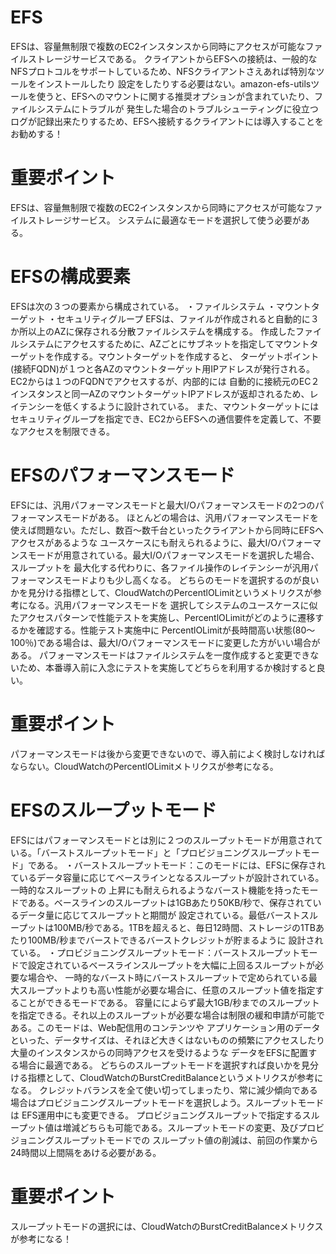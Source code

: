 # EFS
EFSは、容量無制限で複数のEC2インスタンスから同時にアクセスが可能なファイルストレージサービスである。
クライアントからEFSへの接続は、一般的なNFSプロトコルをサポートしているため、NFSクライアントさえあれば特別なツールをインストールしたり
設定をしたりする必要はない。amazon-efs-utilsツールを使うと、EFSへのマウントに関する推奨オプションが含まれていたり、ファイルシステムにトラブルが
発生した場合のトラブルシューティングに役立つログが記録出来たりするため、EFSへ接続するクライアントには導入することをお勧めする！
# 重要ポイント
EFSは、容量無制限で複数のEC2インスタンスから同時にアクセスが可能なファイルストレージサービス。
システムに最適なモードを選択して使う必要がある。

# EFSの構成要素
EFSは次の３つの要素から構成されている。
・ファイルシステム
・マウントターゲット
・セキュリティグループ
EFSは、ファイルが作成されると自動的に３か所以上のAZに保存される分散ファイルシステムを構成する。
作成したファイルシステムにアクセスするために、AZごとにサブネットを指定してマウントターゲットを作成する。マウントターゲットを作成すると、
ターゲットポイント(接続FQDN)が１つと各AZのマウントターゲット用IPアドレスが発行される。EC2からは１つのFQDNでアクセスするが、内部的には
自動的に接続元のEC２インスタンスと同一AZのマウントターゲットIPアドレスが返却されるため、レイテンシーを低くするように設計されている。
また、マウントターゲットにはセキュリティグループを指定でき、EC2からEFSへの通信要件を定義して、不要なアクセスを制限できる。

# EFSのパフォーマンスモード
EFSには、汎用パフォーマンスモードと最大I/Oパフォーマンスモードの2つのパフォーマンスモードがある。
ほとんどの場合は、汎用パフォーマンスモードを使えば問題ない。ただし、数百～数千台といったクライアントから同時にEFSへアクセスがあるような
ユースケースにも耐えられるように、最大I/Oパフォーマンスモードが用意されている。最大I/Oパフォーマンスモードを選択した場合、スループットを
最大化する代わりに、各ファイル操作のレイテンシーが汎用パフォーマンスモードよりも少し高くなる。
どちらのモードを選択するのが良いかを見分ける指標として、CloudWatchのPercentlOLimitというメトリクスが参考になる。汎用パフォーマンスモードを
選択してシステムのユースケースに似たアクセスパターンで性能テストを実施し、PercentlOLimitがどのように遷移するかを確認する。性能テスト実施中に
PercentlOLimitが長時間高い状態(80～100％)である場合は、最大I/Oパフォーマンスモードに変更した方がいい場合がある。
パフォーマンスモードはファイルシステムを一度作成すると変更できないため、本番導入前に入念にテストを実施してどちらを利用するか検討すると良い。
# 重要ポイント
パフォーマンスモードは後から変更できないので、導入前によく検討しなければならない。CloudWatchのPercentlOLimitメトリクスが参考になる。

# EFSのスループットモード
EFSにはパフォーマンスモードとは別に２つのスループットモードが用意されている。「バーストスループットモード」と「プロビジョニングスループットモード」である。
・バーストスループットモード：このモードには、EFSに保存されているデータ容量に応じてベースラインとなるスループットが設計されている。一時的なスループットの
上昇にも耐えられるようなバースト機能を持ったモードである。ベースラインのスループットは1GBあたり50KB/秒で、保存されているデータ量に応じてスループットと期間が
設定されている。最低バーストスループットは100MB/秒である。1TBを超えると、毎日12時間、ストレージの1TBあたり100MB/秒までバーストできるバーストクレジットが貯まるように
設計されている。
・プロビジョニングスループットモード：バーストスループットモードで設定されているベースラインスループットを大幅に上回るスループットが必要な場合や、
一時的なバースト時にバーストスループットで定められている最大スループットよりも高い性能が必要な場合に、任意のスループット値を指定することができるモードである。
容量にによらず最大1GB/秒までのスループットを指定できる。それ以上のスループットが必要な場合は制限の緩和申請が可能である。このモードは、Web配信用のコンテンツや
アプリケーション用のデータといった、データサイズは、それほど大きくはないものの頻繁にアクセスしたり大量のインスタンスからの同時アクセスを受けるような
データをEFSに配置する場合に最適である。
どちらのスループットモードを選択すれば良いかを見分ける指標として、CloudWatchのBurstCreditBalanceというメトリクスが参考になる。
クレジットバランスを全て使い切ってしまったり、常に減少傾向である場合はプロビジョニングスループットモードを選択しよう。スループットモードは
EFS運用中にも変更できる。
プロビジョニングスループットで指定するスループット値は増減どちらも可能である。スループットモードの変更、及びプロビジョニングスループットモードでの
スループット値の削減は、前回の作業から24時間以上間隔をあける必要がある。
# 重要ポイント
スループットモードの選択には、CloudWatchのBurstCreditBalanceメトリクスが参考になる！
